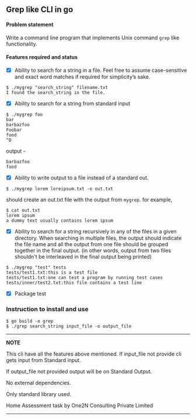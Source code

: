 ## Grep like CLI in go

#### Problem statement

Write a command line program that implements Unix command `grep` like functionality.

#### Features required and status

- [x] Ability to search for a string in a file. Feel free to assume case-sensitive and exact word matches if required for simplicity’s sake.

```
$ ./mygrep "search_string" filename.txt
I found the search_string in the file.
```

- [x] Ability to search for a string from standard input

```
$ ./mygrep foo
bar
barbazfoo
Foobar
food
^D
```

output -

```
barbazfoo
food
```

- [x] Ability to write output to a file instead of a standard out.

```
$ ./mygrep lorem loreipsum.txt -o out.txt
```

should create an out.txt file with the output from `mygrep`. for example,

```
$ cat out.txt
lorem ipsum
a dummy text usually contains lorem ipsum
```

- [x] Ability to search for a string recursively in any of the files in a given directory. When searching in multiple files, the output should indicate the file name and all the output from one file should be grouped together in the final output. (in other words, output from two files shouldn't be interleaved in the final output being printed)

```
$ ./mygrep "test" tests
tests/test1.txt:this is a test file
tests/test1.txt:one can test a program by running test cases
tests/inner/test2.txt:this file contains a test line
```

- [x] Package test

### Instruction to install and use

```
$ go build -o grep
$ ./grep search_string input_file -o output_file
```

---
**NOTE**

This cli have all the features above mentioned. If input_file not provide cli gets input from Standard input.

If output_file not provided output will be on Standard Output.

No external dependencies.

Only standard library used.

Home Assessment task by One2N Consulting Private Limited

---
